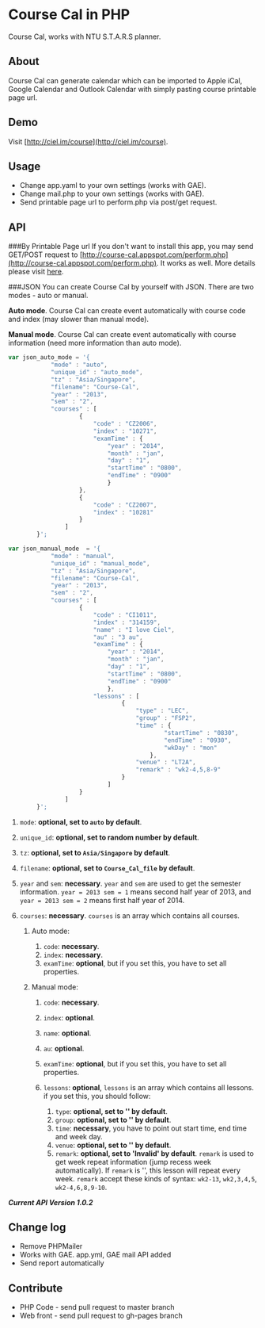 Course Cal in PHP
======

Course Cal, works with NTU S.T.A.R.S planner.

## About
Course Cal can generate calendar which can be imported to Apple iCal, Google Calendar and Outlook Calendar with simply pasting course printable page url.

## Demo
Visit [http://ciel.im/course](http://ciel.im/course).

## Usage
* Change app.yaml to your own settings (works with GAE).
* Change mail.php to your own settings (works with GAE).
* Send printable page url to perform.php via post/get request.

## API

###By Printable Page url
If you don't want to install this app, you may send GET/POST request to [http://course-cal.appspot.com/perform.php](http://course-cal.appspot.com/perform.php). It works as well. More details please visit [here](https://github.com/imwithye/course/blob/gh-pages/index.html).

###JSON
You can create Course Cal by yourself with JSON. There are two modes - auto or manual.

**Auto mode**. Course Cal can create event automatically with course code and index (may slower than manual mode).

**Manual mode**. Course Cal can create event automatically with course information (need more information than auto mode).

```JavaScript
var json_auto_mode = '{
			"mode" : "auto",
			"unique_id" : "auto_mode",
			"tz" : "Asia/Singapore",
			"filename": "Course-Cal",
			"year" : "2013",
			"sem" : "2",
			"courses" : [
					{
						"code" : "CZ2006",
						"index" : "10271",
						"examTime" : {
							"year" : "2014",
							"month" : "jan",
							"day" : "1",
							"startTime" : "0800",
							"endTime" : "0900"
							}
					},
					{
						"code" : "CZ2007",
						"index" : "10281"
					}
				]
		}';

var json_manual_mode  = '{
			"mode" : "manual",
			"unique_id" : "manual_mode",
			"tz" : "Asia/Singapore",
			"filename": "Course-Cal",
			"year" : "2013",
			"sem" : "2",
			"courses" : [
					{
						"code" : "CI1011",
						"index" : "314159",
						"name" : "I love Ciel",
						"au" : "3 au",
						"examTime" : {
							"year" : "2014",
							"month" : "jan",
							"day" : "1",
							"startTime" : "0800",
							"endTime" : "0900"
							},
						"lessons" : [
								{
									"type" : "LEC",
									"group" : "FSP2",
									"time" : {
											"startTime" : "0830",
											"endTime" : "0930",
											"wkDay" : "mon"
										},
									"venue" : "LT2A",
									"remark" : "wk2-4,5,8-9"
								}
							]
					}
				]
		}';
```

1. `mode`: **optional, set to `auto` by default**.
2. `unique_id`: **optional, set to random number by default**.
3. `tz`: **optional, set to `Asia/Singapore` by default**.
4. `filename`: **optional, set to `Course_Cal_file` by default**.
5. `year` and `sem`: **necessary**. `year` and `sem` are used to get the semester information. `year = 2013 sem = 1` means second half year of 2013, and `year = 2013 sem = 2` means first half year of 2014.
6. `courses`: **necessary**. `courses` is an array which contains all courses.

	1. Auto mode:
		
		1. `code`: **necessary**.
		2. `index`: **necessary**.
		3. `examTime`: **optional**, but if you set this, you have to set all properties.
	
	2. Manual mode:
		
		1. `code`: **necessary**.
		2. `index`: **optional**.
		3. `name`: **optional**.
		4. `au`: **optional**.
		5. `examTime`: **optional**, but if you set this, you have to set all properties.
		6. `lessons`: **optional**, `lessons` is an array which contains all lessons. if you set this, you should follow:
		
			1. `type`: **optional, set to '' by default**.
			2. `group`: **optional, set to '' by default**.
			3. `time`: **necessary**, you have to point out start time, end time and week day.
			4. `venue`: **optional, set to '' by default**.
			5. `remark`: **optional, set to 'Invalid' by default**. `remark` is used to get week repeat information (jump recess week automatically). If `remark` is '', this lesson will repeat every week. `remark` accept these kinds of syntax: `wk2-13`, `wk2,3,4,5`, `wk2-4,6,8,9-10`.

***Current API Version 1.0.2***

## Change log
* Remove PHPMailer
* Works with GAE. app.yml, GAE mail API added
* Send report automatically

## Contribute
* PHP Code - send pull request to master branch
* Web front - send pull request to gh-pages branch